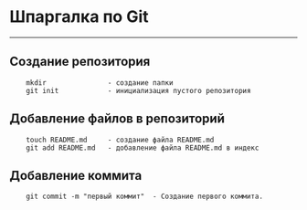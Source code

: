 <H1> Шпаргалка по Git </h1>
<hr>
<h2>Создание репозитория</h2>

~~~
	mkdir               - создание папки
	git init            - инициализация пустого репозитория
~~~
<h2> Добавление файлов в репозиторий </h2>

~~~
	touch README.md     - создание файла README.md
	git add README.md   - добавление файла README.md в индекс
~~~

<h2> Добавление коммита</h2>

~~~
	git commit -m "первый коммит"  - Создание первого коммита.
~~~

